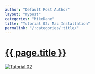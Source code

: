 ```yaml
---
author: "Default Post Author"
layout: "mypost"
categories: "MikeDane"
title: "Tutorial 02: Mac Installation"
permalink: "/:categories/:title/"
---
```


# [{{ page.title }}](https://youtu.be/WhrU9m82Wm8)

[![Tutorial 02](https://img.youtube.com/vi/WhrU9m82Wm8/0.jpg)](https://www.youtube.com/watch?v=WhrU9m82Wm8)

